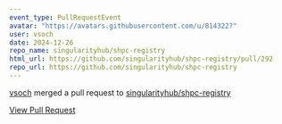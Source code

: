 ```yaml
---
event_type: PullRequestEvent
avatar: "https://avatars.githubusercontent.com/u/814322?"
user: vsoch
date: 2024-12-26
repo_name: singularityhub/shpc-registry
html_url: https://github.com/singularityhub/shpc-registry/pull/292
repo_url: https://github.com/singularityhub/shpc-registry
---
```


<a href='https://github.com/vsoch' target='_blank'>vsoch</a> merged a pull request to <a href='https://github.com/singularityhub/shpc-registry' target='_blank'>singularityhub/shpc-registry</a>

<a href='https://github.com/singularityhub/shpc-registry/pull/292' target='_blank'>View Pull Request</a>